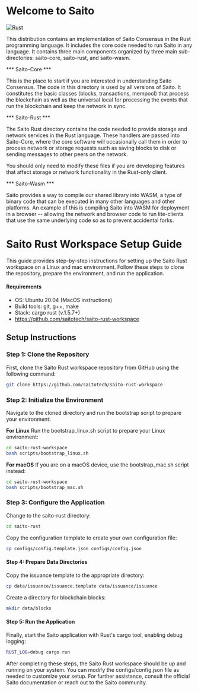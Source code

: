 
# Welcome to Saito
[![Rust](https://github.com/SaitoTech/saito-rust-workspace/actions/workflows/rust.yml/badge.svg)](https://github.com/SaitoTech/saito-rust-workspace/actions/workflows/rust.yml)

This distribution contains an implementation of Saito Consensus in the Rust programming language. It includes the core code needed to run Saito in any language. It contains three main components organized by three main sub-directories: saito-core, saito-rust, and saito-wasm.

*** Saito-Core ***

This is the place to start if you are interested in understanding Saito Consensus. The code in this directory is used by all versions of Saito. It constitutes the basic classes (blocks, transactions, mempool) that process the blockchain as well as the universal local for processing the events that run the blockchain and keep the network in sync.


*** Saito-Rust ***

The Saito Rust directory contains the code needed to provide storage and network services in the Rust language. These handlers are passed into Saito-Core, where the core software will occasionally call them in order to process network or storage requests such as saving blocks to disk or sending messages to other peers on the network.

You should only need to modify these files if you are developing features that affect storage or network functionality in the Rust-only client.


*** Saito-Wasm ***

Saito provides a way to compile our shared library into WASM, a type of binary code that can be executed in many other languages and other platforms. An example of this is compiling Saito into WASM for deployment in a browser -- allowing the network and browser code to run lite-clients that use the same underlying code so as to prevent accidental forks.



# Saito Rust Workspace Setup Guide

This guide provides step-by-step instructions for setting up the Saito Rust workspace on a Linux and mac environment. Follow these steps to clone the repository, prepare the environment, and run the application.

#### Requirements

* OS: Ubuntu 20.04 (MacOS instructions)
* Build tools: git, g++, make
* Stack: cargo rust (v.1.5.7+)
* https://github.com/saitotech/saito-rust-workspace


## Setup Instructions

### Step 1: Clone the Repository

First, clone the Saito Rust workspace repository from GitHub using the following command:

```bash
git clone https://github.com/saitotech/saito-rust-workspace 
````

### Step 2: Initialize the Environment

Navigate to the cloned directory and run the bootstrap script to prepare your environment:

**For Linux**
Run the bootstrap_linux.sh script to prepare your Linux environment:

````bash
cd saito-rust-workspace
bash scripts/bootstrap_linux.sh
````

**For macOS**
If you are on a macOS device, use the bootstrap_mac.sh script instead:

````bash
cd saito-rust-workspace
bash scripts/bootstrap_mac.sh
````


### Step 3: Configure the Application

Change to the saito-rust directory:

```bash
cd saito-rust
```

Copy the configuration template to create your own configuration file:

````bash
cp configs/config.template.json configs/config.json
````


#### Step 4: Prepare Data Directories

Copy the issuance template to the appropriate directory:


````bash
cp data/issuance/issuance.template data/issuance/issuance
````

Create a directory for blockchain blocks:

````bash
mkdir data/blocks
````

#### Step 5: Run the Application

Finally, start the Saito application with Rust's cargo tool, enabling debug logging:


````bash
RUST_LOG=debug cargo run

````


After completing these steps, the Saito Rust workspace should be up and running on your system. You can modify the configs/config.json file as needed to customize your setup. For further assistance, consult the official Saito documentation or reach out to the Saito community.
